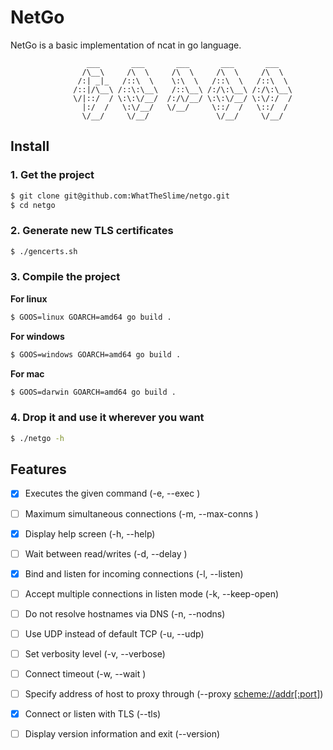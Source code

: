 # NetGo
NetGo is a basic implementation of ncat in go language.
```
                 ___       ___       ___       ___       ___   
                /\__\     /\  \     /\  \     /\  \     /\  \  
               /:| _|_   /::\  \    \:\  \   /::\  \   /::\  \ 
              /::|/\__\ /::\:\__\   /::\__\ /:/\:\__\ /:/\:\__\
              \/|::/  / \:\:\/__/  /:/\/__/ \:\:\/__/ \:\/:/  /
                |:/  /   \:\/__/   \/__/     \::/  /   \::/  / 
                \/__/     \/__/               \/__/     \/__/  
```

## Install
### 1. Get the project
```bash
$ git clone git@github.com:WhatTheSlime/netgo.git
$ cd netgo
```

### 2. Generate new TLS certificates
```bash
$ ./gencerts.sh
```

### 3. Compile the project
**For linux**
```bash
$ GOOS=linux GOARCH=amd64 go build .
```
**For windows**
```bash
$ GOOS=windows GOARCH=amd64 go build .
```
**For mac**
```bash
$ GOOS=darwin GOARCH=amd64 go build .
```

### 4. Drop it and use it wherever you want
```bash
$ ./netgo -h
```

## Features
- [X] Executes the given command (-e, --exec <command>)
- [ ] Maximum <n> simultaneous connections (-m, --max-conns <n>)
- [X] Display help screen (-h, --help)
- [ ] Wait between read/writes (-d, --delay <time>)        
- [X] Bind and listen for incoming connections (-l, --listen)
- [ ] Accept multiple connections in listen mode (-k, --keep-open)
- [ ] Do not resolve hostnames via DNS (-n, --nodns)
- [ ] Use UDP instead of default TCP (-u, --udp)
- [ ] Set verbosity level (-v, --verbose)
- [ ] Connect timeout (-w, --wait <time>)
- [ ] Specify address of host to proxy through (--proxy <scheme://addr[:port]>)
- [X] Connect or listen with TLS (--tls)
- [ ] Display version information and exit (--version)


